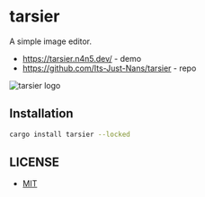 # tarsier

A simple image editor.

- <https://tarsier.n4n5.dev/> - demo
- <https://github.com/Its-Just-Nans/tarsier> - repo

![tarsier logo](http://tarsier.n4n5.dev/tarsier.png)

## Installation

```sh
cargo install tarsier --locked
```

## LICENSE

- [MIT](LICENSE)
